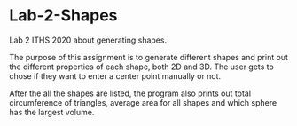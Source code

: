 # Lab-2-Shapes
Lab 2 ITHS 2020 about generating shapes.

The purpose of this assignment is to generate different shapes and print out the different properties of each shape, both 2D and 3D.
The user gets to chose if they want to enter a center point manually or not.

After the all the shapes are listed, the program also prints out total circumference of triangles, average area for all shapes and which sphere has the largest volume.
